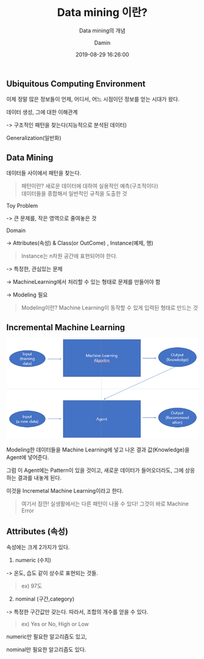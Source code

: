 ﻿---
layout:     post
title:      "Data mining 이란?"
subtitle:   "Data mining의 개념"
date:       2019-08-29 16:26:00
author:     "Damin"
header-img: "img/tag-bg.jpg"
header-mask: 0.3
catalog:    true
categories: web
tags:
  - Data mining
---

## Ubiquitous Computing Environment

이제 정말 많은 정보들이 언제, 어디서, 어느 시점이던 정보를 얻는 시대가 왔다.

데이터 생성, 그에 대한 이해관계

-> 구조적인 패턴을 찾는다(지능적으로 분석된 데이터)

Generalization(일반화)

## Data Mining

데이터들 사이에서 패턴을 찾는다.

> 패턴이란? 새로운 데이터에 대하여 실용적인 예측(구조적이다)<br>
데이터들을 종합해서 일반적인 규칙을 도출한 것

Toy Problem

-> 큰 문제를, 작은 영역으로 줄여놓은 것

Domain

-> Attributes(속성) & Class(or OutCome) , Instance(예제, 행)

> Instance는 n차원 공간에 표현되어야 한다.

-> 특정한, 관심있는 문제

-> MachineLearning에서 처리할 수 있는 형태로 문제를 만들어야 함

-> Modeling 필요

> Modeling이란? Machine Learning이 동작할 수 있게 입력된 형태로 만드는 것

## Incremental Machine Learning

![DM1](../../img/in-post/Data_mining/DM1.PNG)</br>

Modeling한 데이터들을 Machine Learning에 넣고 나온 결과 값(Knowledge)을 Agent에 넣어준다.

그럼 이 Agent에는 Pattern이 있을 것이고, 새로운 데이터가 들어오더라도, 그에 상응하는 결과를 내놓게 된다.

이것을 Incremetal Machine Learning이라고 한다.

> 여기서 잠깐! 실생활에서는 다른 패턴이 나올 수 있다! 그것이 바로 Machine Error

## Attributes (속성)

속성에는 크게 2가지가 있다.

1. numeric (수치)

-> 온도, 습도 같이 상수로 표현되는 것들.
> ex) 97도

2. nominal (구간,category)

-> 특정한 구간값만 갖는다. 따라서, 조합의 개수를 얻을 수 있다.

> ex) Yes or No, High or Low

numeric만 필요한 알고리즘도 있고,

nominal만 필요한 알고리즘도 있다.

